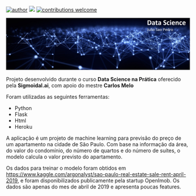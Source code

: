 [![author](https://img.shields.io/badge/author-juliosaopedro-red)](https://www.linkedin.com/in/julio-sao-pedro/) [![](https://img.shields.io/badge/python-3.6.5+-blue.svg)](https://www.python.org/downloads/release/python-365/) [![contributions welcome](https://img.shields.io/badge/contributions-welcome-brightgreen.svg?style=flat)](https://github.com/juliosaopedro/Meus_Projetos/issues)

<p align="center">
  <img src="/imagens/Data-Science-Git-Hub.jpg" >
</p>

Projeto desenvolvido durante o curso **Data Science na Prática** oferecido pela **Sigmoidal.ai**, com apoio do mestre **Carlos Melo**

Foram utilizadas as seguintes ferramentas:

* Python
* Flask
* Html
* Heroku

A aplicação é um projeto de machine learning para previsão do preço de um apartamento na cidade de São Paulo. Com base na informação da área, do valor do condomínio, do número de quartos e do número de suítes, o modelo calcula o valor previsto do apartamento.

Os dados para treinar o modelo foram obtidos em https://www.kaggle.com/argonalyst/sao-paulo-real-estate-sale-rent-april-2019, e foram disponibilizados publicamente pela startup OpenImob. Os dados são apenas do mes de abril de 2019 e apresenta poucas features.


